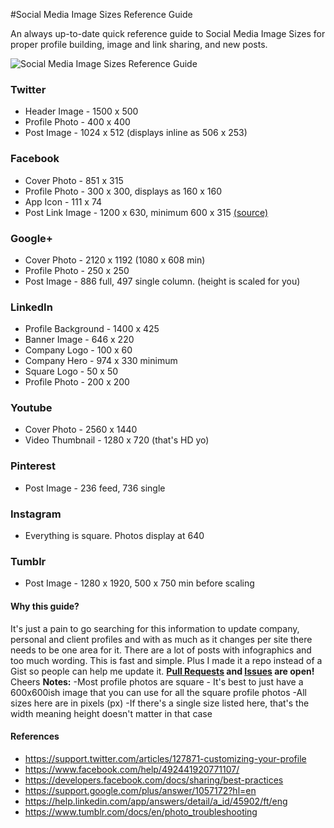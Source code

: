 #Social Media Image Sizes Reference Guide

An always up-to-date quick reference guide to Social Media Image Sizes for proper profile building, image and link sharing, and new posts.

![Social Media Image Sizes Reference Guide](https://raw.githubusercontent.com/chuckreynolds/social-profile-image-sizes/master/socialmedia-img-sizes.png)


### Twitter
- Header Image - 1500 x 500
- Profile Photo - 400 x 400
- Post Image - 1024 x 512 (displays inline as 506 x 253)

### Facebook
- Cover Photo - 851 x 315
- Profile Photo - 300 x 300, displays as 160 x 160
- App Icon - 111 x 74
- Post Link Image - 1200 x 630, minimum 600 x 315 [(source)](https://developers.facebook.com/docs/sharing/best-practices#images)

### Google+
- Cover Photo - 2120 x 1192 (1080 x 608 min)
- Profile Photo - 250 x 250
- Post Image - 886 full, 497 single column. (height is scaled for you)

### LinkedIn
- Profile Background - 1400 x 425
- Banner Image - 646 x 220
- Company Logo - 100 x 60
- Company Hero - 974 x 330 minimum
- Square Logo - 50 x 50
- Profile Photo - 200 x 200

### Youtube
- Cover Photo - 2560 x 1440
- Video Thumbnail - 1280 x 720 (that's HD yo)

### Pinterest
- Post Image - 236 feed, 736 single

### Instagram
- Everything is square. Photos display at 640

### Tumblr
- Post Image - 1280 x 1920, 500 x 750 min before scaling


#### Why this guide?
It's just a pain to go searching for this information to update company, personal and client profiles and with as much as it changes per site there needs to be one area for it. There are a lot of posts with infographics and too much wording. This is fast and simple. Plus I made it a repo instead of a Gist so people can help me update it. **[Pull Requests](https://github.com/chuckreynolds/social-profile-image-sizes/pulls) and [Issues](https://github.com/chuckreynolds/social-profile-image-sizes/issues) are open!** Cheers
**Notes:**
-Most profile photos are square - It's best to just have a 600x600ish image that you can use for all the square profile photos
-All sizes here are in pixels (px)
-If there's a single size listed here, that's the width meaning height doesn't matter in that case


#### References
- https://support.twitter.com/articles/127871-customizing-your-profile
- https://www.facebook.com/help/492441920771107/
- https://developers.facebook.com/docs/sharing/best-practices
- https://support.google.com/plus/answer/1057172?hl=en
- https://help.linkedin.com/app/answers/detail/a_id/45902/ft/eng
- https://www.tumblr.com/docs/en/photo_troubleshooting
